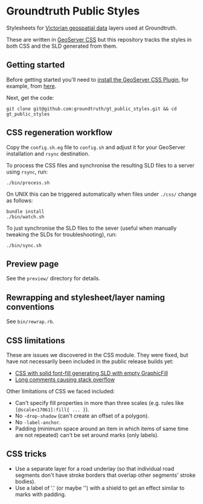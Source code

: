 # Groundtruth Public Styles

Stylesheets for [Victorian geospatial data](http://www.data.vic.gov.au/category/Spatial+Data)
layers used at Groundtruth.

These are written in [GeoServer CSS](http://docs.geoserver.org/latest/en/user/community/css/index.html)
but this repository tracks the styles in both CSS and the SLD generated from them.

## Getting started

Before getting started you'll need to
[install the GeoServer CSS Plugin](http://docs.geoserver.org/latest/en/user/community/css/install.html),
for example, from [here](http://gridlock.opengeo.org/geoserver/master/community-latest/).

Next, get the code:

    git clone git@github.com:groundtruth/gt_public_styles.git && cd gt_public_styles

## CSS regeneration workflow

Copy the `config.sh.eg` file to `config.sh` and adjust it for your GeoServer installation
and `rsync` destination.

To process the CSS files and synchronise the resulting SLD files to a server using `rsync`,
run:

    ./bin/process.sh

On UNIX this can be triggered automatically when files under `./css/` change as follows:

    bundle install
    ./bin/watch.sh

To just synchronise the SLD files to the sever (useful when manually tweaking the SLDs
for troubleshooting), run:

    ./bin/sync.sh

## Preview page

See the `preview/` directory for details.

## Rewrapping and stylesheet/layer naming conventions

See `bin/rewrap.rb`.

## CSS limitations

These are issues we discovered in the CSS module. They were fixed, but have not necessarily
been included in the public release builds yet:

* [CSS with solid font-fill generating SLD with empty GraphicFill](https://github.com/dwins/geoscript.scala/issues/25)
* [Long comments causing stack overflow](https://github.com/dwins/geoscript.scala/issues/27)

Other limitations of CSS we faced included:

* Can't specify fill properties in more than three scales (e.g. rules like `[@scale<17061]:fill{ ... }`).
* No `-drop-shadow` (can't create an offset of a polygon).
* No `-label-anchor`.
* Padding (minimum space around an item in which items of same time are not repeated)
  can't be set around marks (only labels).

## CSS tricks

* Use a separate layer for a road underlay (so that individual road segments don't have
  stroke borders that overlap other segments' stroke bodies).
* Use a label of '.' (or maybe '') with a shield to get an effect similar to marks with padding.




